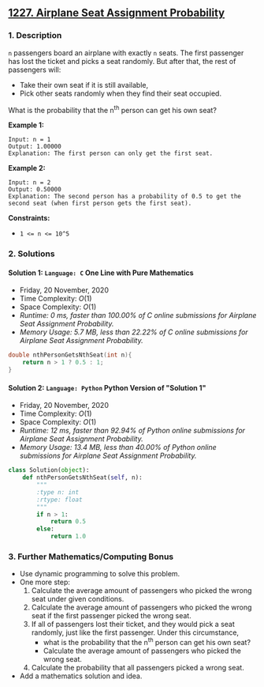 ## [1227. Airplane Seat Assignment Probability](https://leetcode.com/problems/airplane-seat-assignment-probability/)

### 1. Description

`n` passengers board an airplane with exactly `n` seats. The first passenger has lost the ticket and picks a seat randomly. But after that, the rest of passengers will:

- Take their own seat if it is still available,
- Pick other seats randomly when they find their seat occupied.

What is the probability that the n<sup>th</sup> person can get his own seat?

**Example 1:**

```
Input: n = 1
Output: 1.00000
Explanation: The first person can only get the first seat.
```

**Example 2:**

```
Input: n = 2
Output: 0.50000
Explanation: The second person has a probability of 0.5 to get the second seat (when first person gets the first seat).
```

**Constraints:**

- `1 <= n <= 10^5`

### 2. Solutions

#### Solution 1: `Language: C` One Line with Pure Mathematics

- Friday, 20 November, 2020
- Time Complexity: $O(1)$
- Space Complexity: $O(1)$
- *Runtime: 0 ms, faster than 100.00% of C online submissions for Airplane Seat Assignment Probability.*
- *Memory Usage: 5.7 MB, less than 22.22% of C online submissions for Airplane Seat Assignment Probability.*

```C
double nthPersonGetsNthSeat(int n){
    return n > 1 ? 0.5 : 1;
}
```

#### Solution 2: `Language: Python` Python Version of "Solution 1"

- Friday, 20 November, 2020
- Time Complexity: $O(1)$
- Space Complexity: $O(1)$
- *Runtime: 12 ms, faster than 92.94% of Python online submissions for Airplane Seat Assignment Probability.*
- *Memory Usage: 13.4 MB, less than 40.00% of Python online submissions for Airplane Seat Assignment Probability.*

```python
class Solution(object):
    def nthPersonGetsNthSeat(self, n):
        """
        :type n: int
        :rtype: float
        """
        if n > 1:
            return 0.5
        else:
            return 1.0
```

### 3. Further Mathematics/Computing Bonus

- Use dynamic programming to solve this problem.
- One more step:
    1. Calculate the average amount of passengers who picked the wrong seat under given conditions.
    2. Calculate the average amount of passengers who picked the wrong seat if the first passenger picked the wrong seat.
    3. If all of passengers lost their ticket, and they would pick a seat randomly, just like the first passenger. Under this circumstance,
        - what is the probability that the n<sup>th</sup> person can get his own seat?
        - Calculate the average amount of passengers who picked the wrong seat.
    4. Calculate the probability that all passengers picked a wrong seat.
- Add a mathematics solution and idea.
